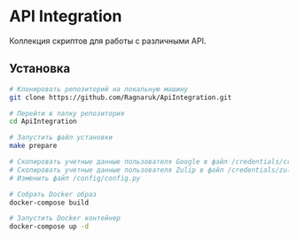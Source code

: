 # API Integration

Коллекция скриптов для работы с различными API.

## Установка
```bash
# Клонировать репозиторий на локальную машину
git clone https://github.com/Ragnaruk/ApiIntegration.git

# Перейти в папку репозитория
cd ApiIntegration

# Запустить файл установки
make prepare

# Скопировать учетные данные пользователя Google в файл /credentials/credentials.json
# Скопировать учетные данные пользователя Zulip в файл /credentials/zuliprc.txt
# Изменить файл /config/config.py

# Собрать Docker образ
docker-compose build

# Запустить Docker контейнер
docker-compose up -d
```
